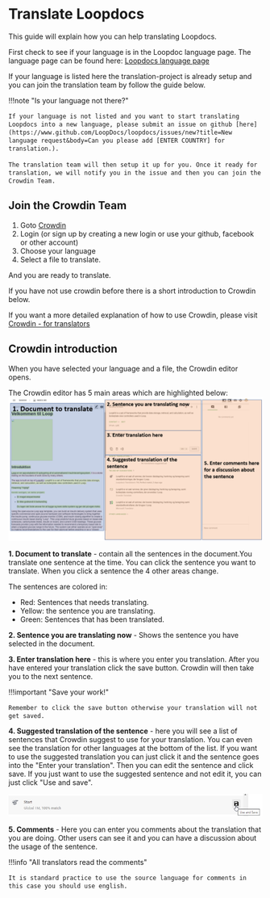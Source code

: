 # Translate Loopdocs

This guide will explain how you can help translating Loopdocs.

First check to see if your language is in the Loopdoc language page. The language page can be found here: [Loopdocs language page](https://loopdocs.github.io/loopdocs/)

If your language is listed here the translation-project is already setup and you can join the translation team by follow the guide below.

!!!note "Is your language not there?"

    If your language is not listed and you want to start translating Loopdocs into a new language, please submit an issue on github [here](https://www.github.com/LoopDocs/loopdocs/issues/new?title=New language request&body=Can you please add [ENTER COUNTRY] for translation.).
    
    The translation team will then setup it up for you. Once it ready for translation, we will notify you in the issue and then you can join the Crowdin Team.

## Join the Crowdin Team

1. Goto [Crowdin](https://crowdin.com/project/loopdoctranslation)
2. Login (or sign up by creating a new login or use your github, facebook or other account)
3. Choose your language
4. Select a file to translate.

And you are ready to translate.

If you have not use crowdin before there is a short introduction to Crowdin below.

If you want a more detailed explanation of how to use Crowdin, please visit [Crowdin - for translators](https://support.crowdin.com/online-editor/)

## Crowdin introduction

When you have selected your language and a file, the Crowdin editor opens.

The Crowdin editor has 5 main areas which are highlighted below: ![Crowdin areas](images/crowdinareas.png)

**1. Document to translate** - contain all the sentences in the document.You translate one sentence at the time. You can click the sentence you want to translate. When you click a sentence the 4 other areas change.

The sentences are colored in:

- Red: Sentences that needs translating.
- Yellow: the sentence you are translating.
- Green: Sentences that has been translated.

**2. Sentence you are translating now** - Shows the sentence you have selected in the document.

**3. Enter translation here** - this is where you enter you translation. After you have entered your translation click the save button. Crowdin will then take you to the next sentence.

!!!important "Save your work!"

    Remember to click the save button otherwise your translation will not get saved.

**4. Suggested translation of the sentence** - here you will see a list of sentences that Crowdin suggest to use for your translation. You can even see the translation for other languages at the bottom of the list. If you want to use the suggested translation you can just click it and the sentence goes into the "Enter your translation". Then you can edit the sentence and click save. If you just want to use the suggested sentence and not edit it, you can just click "Use and save".

![Suggestion](images/suggestion.png)

**5. Comments** - Here you can enter you comments about the translation that you are doing. Other users can see it and you can have a discussion about the usage of the sentence.

!!!info "All translators read the comments"

    It is standard practice to use the source language for comments in this case you should use english.
